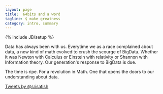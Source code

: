 ```yaml
---
layout: page
title:  64bits and a word
tagline: $ make greatness
category: intro, summary
---
```

{% include JB/setup %}

Data has always been with us. Everytime we as a race complained about data, a new kind of math evolved to crush the scourge of BigData.
Whether it was Newton with Calculus or Einstein with relativity or Shannon with Information theory. Our generation's response to BigData is due. 

The time is ripe. For a revolution in Math. One that opens the doors to our understanding about data. 


<a class="twitter-timeline" data-dnt=true href="https://twitter.com/srisatish" data-widget-id="298173078586925056">Tweets by @srisatish</a>
<script>!function(d,s,id){var js,fjs=d.getElementsByTagName(s)[0];if(!d.getElementById(id)){js=d.createElement(s);js.id=id;js.src="//platform.twitter.com/widgets.js";fjs.parentNode.insertBefore(js,fjs);}}(document,"script","twitter-wjs");</script>
